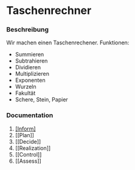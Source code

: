 # Taschenrechner

### Beschreibung
Wir machen einen Taschenrechener.
Funktionen:
- Summieren
- Subtrahieren
- Dividieren
- Multiplizieren
- Exponenten
- Wurzeln
- Fakultät
- Schere, Stein, Papier
### Documentation

1. [[Inform]](Inform.md)
2. [[Plan]]
3. [[Decide]]
4. [[Realization]]
5. [[Control]]
6. [[Assess]]

